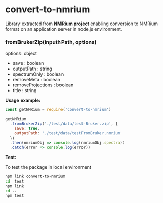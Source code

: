 # convert-to-nmrium

Library extracted from **[NMRium project](https://www.nmrium.org/)** enabling conversion to NMRium format on an application server in node.js environment.

### fromBrukerZip(inputhPath, options)

options: object

- save : boolean
- outputPath : string
- spectrumOnly : boolean
- removeMeta : boolean
- removeProjections : boolean
- title : string

**Usage example:**

```js
const getNMRium = require('convert-to-nmrium')

getNMRium
  .fromBrukerZip('./test/data/test-Bruker.zip', {
    save: true,
    outputPath: './test/data/testFromBruker.nmrium'
  })
  .then(nmriumObj => console.log(nmriumObj.spectra))
  .catch(error => console.log(error))
```

**Test:**

To test the package in local environment

```bash
npm link convert-to-nmrium
cd  test
npm link
cd ..
npm test
```
